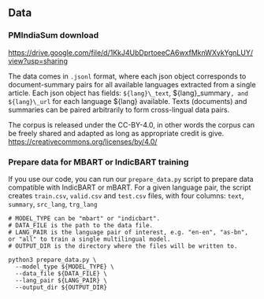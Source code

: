## Data
### PMIndiaSum download
https://drive.google.com/file/d/1KkJ4UbDprtoeeCA6wxfMknWXykYgnLUY/view?usp=sharing

The data comes in `.jsonl` format, where each json object corresponds to document-summary pairs for all available languages extracted from a single article. Each json object has fields: `${lang}\_text`, ${lang}\_summary`, and ${lang}\_url` for each language ${lang} available. Texts (documents) and summaries can be paired arbitrarily to form cross-lingual data pairs.

The corpus is released under the CC-BY-4.0, in other words the corpus can be freely shared and adapted as long as appropriate
credit is give. https://creativecommons.org/licenses/by/4.0/

### Prepare data for MBART or IndicBART training

If you use our code, you can run our `prepare_data.py` script to prepare data compatible with IndicBART or mBART. For a given language pair, the script creates `train.csv`, `valid.csv` and `test.csv` files, with four columns: `text`, `summary`, `src_lang`, `trg_lang`

```
# MODEL_TYPE can be "mbart" or "indicbart".
# DATA_FILE is the path to the data file.
# LANG_PAIR is the language pair of interest, e.g. "en-en", "as-bn", or "all" to train a single multilingual model.
# OUTPUT_DIR is the directory where the files will be written to.

python3 prepare_data.py \
  --model_type ${MODEL_TYPE} \
  --data_file ${DATA_FILE} \
  --lang_pair ${LANG_PAIR} \
  --output_dir ${OUTPUT_DIR}
```
